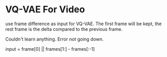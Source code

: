 # VQ-VAE For Video

use frame difference as input for VQ-VAE. The first frame will be kept, the rest frame is the delta compared to the 
previous frame.

Couldn't learn anything. Error not going down.

input = frame[0] || frames[1:] - frames[:-1]